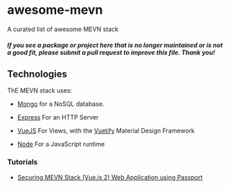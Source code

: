 # awesome-mevn
A curated list of awesome MEVN stack

#### *If you see a package or project here that is no longer maintained or is not a good fit, please submit a pull request to improve this file. Thank you!*


## Technologies
ThE MEVN stack uses:

* [Mongo](https://www.mongodb.com/) for a NoSQL database.

* [Express](https://expressjs.com/) For an HTTP Server

* [VueJS](https://vuejs.org/) For Views, with the [Vuetify](https://vuetifyjs.com/) Material Design Framework

* [Node](https://nodejs.org/en/) For a JavaScript runtime

### Tutorials

* [Securing MEVN Stack (Vue.js 2) Web Application using Passport](https://www.djamware.com/post/5ac8338780aca714d19d5b9e/securing-mevn-stack-vuejs-2-web-application-using-passport)
